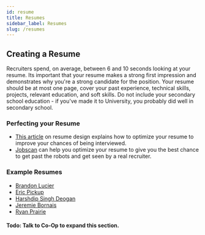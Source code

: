 ```yaml
---
id: resume
title: Resumes
sidebar_label: Resumes
slug: /resumes
---
```


## Creating a Resume

Recruiters spend, on average, between 6 and 10 seconds looking at your resume. Its important that your resume makes a
strong first impression and demonstrates why you're a strong candidate for the position. Your resume should be at most
one page, cover your past experience, technical skills, projects, relevant education, and soft skills. Do not include
your secondary school education - if you've made it to University, you probably did well in secondary school.

### Perfecting your Resume

-   [This article](https://www.gautamtata.com/blog/get-a-job-1) on resume design explains how to optimize your resume to
    improve your chances of being interviewed.
-   [Jobscan](https://www.jobscan.co) can help you optimize your resume to give you the best chance to get past the robots
    and get seen by a real recruiter.

### Example Resumes

-   [Brandon Lucier](https://scet.ch/resume)
-   [Eric Pickup](https://drive.google.com/file/d/1QUNbEYP0TBf33-JeCfXFwp_eoqI5YDql/view)
-   [Harshdip Singh Deogan](https://hsdeogan.com/Resume-HarshdipSinghDeogan.pdf)
-   [Jeremie Bornais](https://jeremie.bornais.ca/Bornais_Jeremie_Resume.pdf)
-   [Ryan Prairie](https://ryanprairie.com/static/extras/resume.pdf)

#### Todo: Talk to Co-Op to expand this section.
